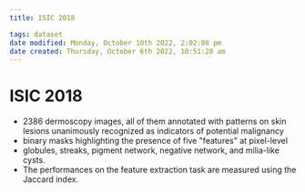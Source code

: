```yaml
---
title: ISIC 2018

tags: dataset 
date modified: Monday, October 10th 2022, 2:02:08 pm
date created: Thursday, October 6th 2022, 10:51:28 am
---
```


# ISIC 2018
- 2386 dermoscopy images, all of them annotated with patterns on skin lesions unanimously recognized as indicators of potential malignancy
- binary masks highlighting the presence of five "features" at pixel-level
- globules, streaks, pigment network, negative network, and milia-like cysts.
- The performances on the feature extraction task are measured using the Jaccard index.




